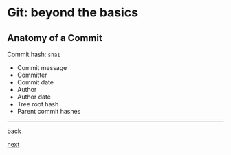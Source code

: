 # Git: beyond the basics

## Anatomy of a Commit

Commit hash: `sha1`

- Commit message
- Committer
- Commit date
- Author
- Author date
- Tree root hash
- Parent commit hashes

---

[back](6.md)

[next](8.md)
